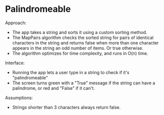 #  Palindromeable

Approach:
- The app takes a string and sorts it using a custom sorting method.
- The MapPairs algorithm checks the sorted string for pairs of identical characters in the string and returns false when more than one character appears in the string an odd number of items. Or true otherwise.
- The algorithm optimizes for time complexity, and runs in O(n) time. 

Interface:
- Running the app lets a user type in a string to check if it's "palindromeable"
- The screen turns green with a "True" message if the string can have a palindrome, or red and "False" if it can't. 

Assumptions:
- Strings shorter than 3 characters always return false.

